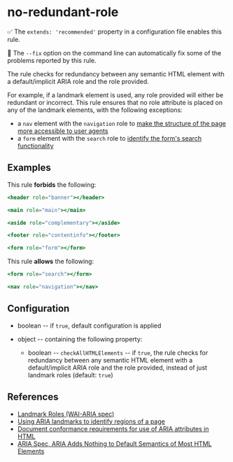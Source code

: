 # no-redundant-role

✅ The `extends: 'recommended'` property in a configuration file enables this rule.

🔧 The `--fix` option on the command line can automatically fix some of the problems reported by this rule.

The rule checks for redundancy between any semantic HTML element with a default/implicit ARIA role and the role provided.

For example, if a landmark element is used, any role provided will either be redundant or incorrect. This rule ensures that no role attribute is placed on any of the landmark elements, with the following exceptions:

- a `nav` element with the `navigation` role to [make the structure of the page more accessible to user agents](https://www.w3.org/WAI/GL/wiki/Using_HTML5_nav_element#Example:The_.3Cnav.3E_element)
- a `form` element with the `search` role to [identify the form's search functionality](https://developer.mozilla.org/en-US/docs/Web/Accessibility/ARIA/Roles/search_role#examples)

## Examples

This rule **forbids** the following:

```hbs
<header role="banner"></header>
```

```hbs
<main role="main"></main>
```

```hbs
<aside role="complementary"></aside>
```

```hbs
<footer role="contentinfo"></footer>
```

```hbs
<form role="form"></form>
```

This rule **allows** the following:

```hbs
<form role="search"></form>
```

```hbs
<nav role="navigation"></nav>
```

## Configuration

- boolean -- if `true`, default configuration is applied

- object -- containing the following property:
  - boolean -- `checkAllHTMLElements` -- if `true`, the rule checks for redundancy between any semantic HTML element with a default/implicit ARIA role and the role provided, instead of just landmark roles (default: `true`)

## References

- [Landmark Roles (WAI-ARIA spec)](https://www.w3.org/WAI/PF/aria/roles#landmark_roles)
- [Using ARIA landmarks to identify regions of a page](https://www.w3.org/WAI/WCAG21/Techniques/aria/ARIA11)
- [Document conformance requirements for use of ARIA attributes in HTML](https://www.w3.org/TR/html-aria/#docconformance)
- [ARIA Spec, ARIA Adds Nothing to Default Semantics of Most HTML Elements](https://www.w3.org/TR/using-aria/#aria-does-nothing)
